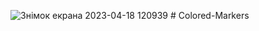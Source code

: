 ![Знімок екрана 2023-04-18 120939](https://user-images.githubusercontent.com/128620785/232730266-1cb7c70f-374a-4231-a9f2-f2baaa140191.png)
﻿# Colored-Markers

